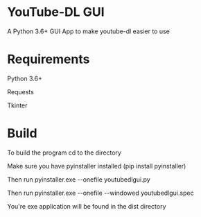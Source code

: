 # YouTube-DL GUI
A Python 3.6+ GUI App to make youtube-dl easier to use

# Requirements
Python 3.6+

Requests

Tkinter

# Build
To build the program cd to the directory

Make sure you have pyinstaller installed (pip install pyinstaller)

Then run pyinstaller.exe --onefile youtubedlgui.py

Then run pyinstaller.exe --onefile --windowed youtubedlgui.spec

You're exe application will be found in the dist directory